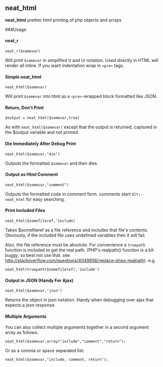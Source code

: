 neat_html
--------

**neat_html** prettier html printing of php objects and arrays

###Usage

#### neat_r
    neat_r($somevar)

Will print <code>$somevar</code> in simplified \t and \n notation. Used directly in HTML will render all inline. If you want indentation wrap in <code>&lt;pre&gt;</code> tags.

#### Simple neat_html
    neat_html($somevar)

Will print <code>$somevar</code> into html as a <code>&lt;pre&gt;</code>-wrapped block formatted like JSON.

#### Return, Don't Print
    $output = neat_html($somevar,true)

As with <code>neat_html($somevar)</code> except that the output is returned, captured in the $output variable and not printed.

#### Die Immediately After Debug Print

    neat_html($somevar,"die")

Outputs the formatted <code>$somevar</code> and then dies.

#### Output as Html Comment

    neat_html($somevar,"comment")

Outputs the formatted code in comment form. comments start <code>$lt;--neat_html</code> for easy searching.

#### Print Included Files

    neat_html($somefileref,'include)

Takes $somefileref as a file reference and includes that file's contents. Obviously, if the included file uses undefined variables then it will fail.

Also, the file reference must be absolute. For convenience a `truepath` function is included to get the real path. (PHP's realpath() function is a bit buggy, so best not use that. see http://stackoverflow.com/questions/4049856/replace-phps-realpath). e.g.

    neat_html(truepath($somefileref),'include')

#### Output in JSON (Handy For Ajax)

    neat_html($somevar,'json')

Returns the object in json notation. Handy when debugging over ajax that expects a json response.

#### Multiple Arguments

You can also collect multiple arguments together in a second argument array as follows:

    neat_html($somevar,array("include","comment","return");

Or as a comma or space separated list:

    neat_html($somevar,"include, comment, return");